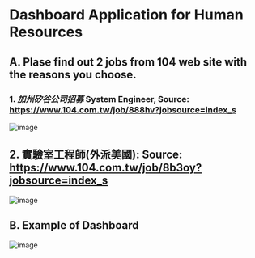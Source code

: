 # Dashboard Application for Human Resources

## A. Plase find out 2 jobs from 104 web site with the reasons you choose.

### 1. *加州矽谷公司招募* System Engineer, Source: https://www.104.com.tw/job/888hv?jobsource=index_s

![image](https://github.com/user-attachments/assets/4423942b-42ce-45c3-a35a-7cd1c0101068)

## 2. 實驗室工程師(外派美國): Source: https://www.104.com.tw/job/8b3oy?jobsource=index_s

![image](https://github.com/user-attachments/assets/e6991410-a777-4539-abf1-868f704dca17)

## B. Example of Dashboard

![image](https://github.com/user-attachments/assets/cf2b01d0-01e6-423c-8619-7770e8cb96ab)

